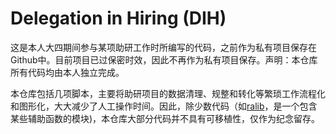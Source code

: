 # Delegation in Hiring (DIH)

这是本人大四期间参与某项助研工作时所编写的代码，之前作为私有项目保存在Github中。目前项目已过保密时效，因此不再作为私有项目保存。声明：本仓库所有代码均由本人独立完成。

本仓库包括几项脚本，主要将助研项目的数据清理、规整和转化等繁琐工作流程化和图形化，大大减少了人工操作时间。因此，除少数代码（如[ralib](\ralib)，是一个包含某些辅助函数的模块)，本仓库大部分代码并不具有可移植性，仅作为纪念留存。
